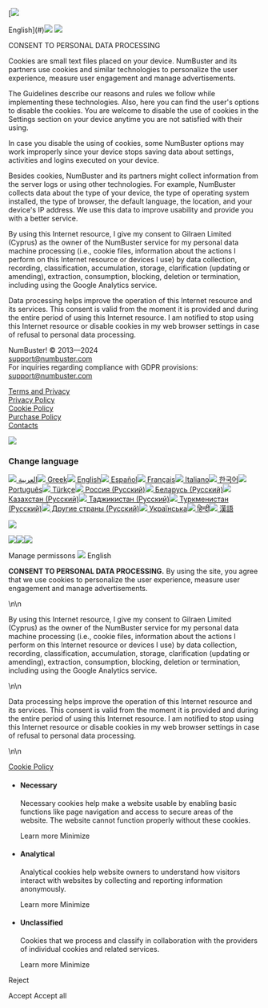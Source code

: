[![](/images/flag/english.png)

English](#)[![](/images/logo_top_text.svg)](https://numbuster.com/en) [![](/images/logo_top.svg)](https://numbuster.com/en)[](#)

CONSENT TO PERSONAL DATA PROCESSING

Cookies are small text files placed on your device. NumBuster and its partners use cookies and similar technologies to personalize the user experience, measure user engagement and manage advertisements.

The Guidelines describe our reasons and rules we follow while implementing these technologies. Also, here you can find the user's options to disable the cookies. You are welcome to disable the use of cookies in the Settings section on your device anytime you are not satisfied with their using.

In case you disable the using of cookies, some NumBuster options may work improperly since your device stops saving data about settings, activities and logins executed on your device.

Besides cookies, NumBuster and its partners might collect information from the server logs or using other technologies. For example, NumBuster collects data about the type of your device, the type of operating system installed, the type of browser, the default language, the location, and your device's IP address. We use this data to improve usability and provide you with a better service.

By using this Internet resource, I give my consent to Gilraen Limited (Cyprus) as the owner of the NumBuster service for my personal data machine processing (i.e., cookie files, information about the actions I perform on this Internet resource or devices I use) by data collection, recording, classification, accumulation, storage, clarification (updating or amending), extraction, consumption, blocking, deletion or termination, including using the Google Analytics service.

Data processing helps improve the operation of this Internet resource and its services. This consent is valid from the moment it is provided and during the entire period of using this Internet resource. I am notified to stop using this Internet resource or disable cookies in my web browser settings in case of refusal to personal data processing.

  

NumBuster! © 2013—2024  
support@numbuster.com  
For inquiries regarding compliance with GDPR provisions: support@numbuster.com  

[Terms and Privacy](https://numbuster.com/en/tos)  
[Privacy Policy](https://numbuster.com/en/tos#_yqkhhs2gw60k)  
[Cookie Policy](https://numbuster.com/en/cookies)  
[Purchase Policy](https://numbuster.com/en/purchase_policy)  
[Contacts](https://numbuster.com/en/contact)  

![](/images/icon_close.svg)

### Change language

 [![](/images/flag/flag_saudi_arabia.png) العربية](https://numbuster.com/ar/cookies)[![](/images/flag/ελληνικά.png) Greek](https://numbuster.com/gr/cookies)[![](/images/flag/english.png) English](https://numbuster.com/en/cookies)[![](/images/flag/español.png) Español](https://numbuster.com/es/cookies)[![](/images/flag/français.png) Français](https://numbuster.com/fr/cookies)[![](/images/flag/italiano.png) Italiano](https://numbuster.com/it/cookies)[![](/images/flag/한국어.png) 한국어](https://numbuster.com/ko/cookies)[![](/images/flag/português.png) Português](https://numbuster.com/pt/cookies)[![](/images/flag/türkçe.png) Türkçe](https://numbuster.com/tr/cookies)[![](/images/flag/россия.png) Россия (Русский)](https://numbuster.com/ru_RU/cookies)[![](/images/flag/flag_belarus.png) Беларусь (Русский)](https://numbuster.com/ru_BY/cookies)[![](/images/flag/flag_kazakhstan.png) Казахстан (Русский)](https://numbuster.com/ru_KZ/cookies)[![](/images/flag/flag_tajikistan.png) Таджикистан (Русский)](https://numbuster.com/ru_TJ/cookies)[![](/images/flag/flag_turkmenistan.png) Туркменистан (Русский)](https://numbuster.com/ru_TM/cookies)[![](/images/flag/ru.png) Другие страны (Русский)](https://numbuster.com/ru/cookies)[![](/images/flag/українська.png) Українська](https://numbuster.com/uk/cookies)[![](/images/flag/flag_india.png) हिन्दी](https://numbuster.com/hi/cookies)[![](/images/flag/漢語.png) 漢語](https://numbuster.com/zh/cookies)

![](/images/icon_close.svg)

 [![](/images/GP.svg?v=8.14)](https://play.google.com/store/apps/details?id=com.numbuster.android)[![](/images/APS.svg?v=8.14)](https://apps.apple.com/app/id1280556610)[![](/images/APG.svg?v=8.14)](https://appgallery.huawei.com/#/app/C103445883)  
  

Manage permissons ![](/images/flag/english.png) English

**CONSENT TO PERSONAL DATA PROCESSING.** By using the site, you agree that we use cookies to personalize the user experience, measure user engagement and manage advertisements.

\\n\\n

By using this Internet resource, I give my consent to Gilraen Limited (Cyprus) as the owner of the NumBuster service for my personal data machine processing (i.e., cookie files, information about the actions I perform on this Internet resource or devices I use) by data collection, recording, classification, accumulation, storage, clarification (updating or amending), extraction, consumption, blocking, deletion or termination, including using the Google Analytics service.

\\n\\n

Data processing helps improve the operation of this Internet resource and its services. This consent is valid from the moment it is provided and during the entire period of using this Internet resource. I am notified to stop using this Internet resource or disable cookies in my web browser settings in case of refusal to personal data processing.

\\n\\n

[Cookie Policy](https://numbuster.com/en/cookies)

* #### Necessary
    
    Necessary cookies help make a website usable by enabling basic functions like page navigation and access to secure areas of the website. The website cannot function properly without these cookies.
    
    Learn more Minimize
* #### Analytical
    
    Analytical cookies help website owners to understand how visitors interact with websites by collecting and reporting information anonymously.
    
    Learn more Minimize 
* #### Unclassified
    
    Cookies that we process and classify in collaboration with the providers of individual cookies and related services.
    
    Learn more Minimize

Reject

Accept Accept all